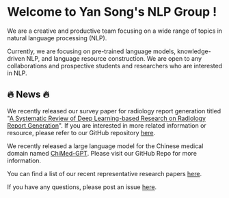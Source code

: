 # Welcome to Yan Song's NLP Group !

We are a creative and productive team focusing on a wide range of topics in natural language processing (NLP).

Currently, we are focusing on pre-trained language models, knowledge-driven NLP, and language resource construction. We are open to any collaborations and prospective students and researchers who are interested in NLP.

## 🔥 News 🔥

We recently released our survey paper for radiology report generation titled "[A Systematic Review of Deep Learning-based Research on Radiology Report Generation](https://arxiv.org/abs/2311.14199)". If you are interested in more related information or resource, please refer to our GitHub repository [here](https://github.com/synlp/RRG-Review/).

We recently released a large language model for the Chinese medical domain named [ChiMed-GPT](https://github.com/synlp/ChiMed-GPT). Please visit our GitHub Repo for more information.

You can find a list of our recent representative research papers [here](https://github.com/synlp/.github).

If you have any questions, please post an issue [here](https://github.com/synlp/.github/issues).
